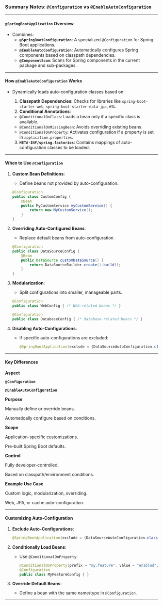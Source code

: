 ### **Summary Notes: `@Configuration` vs `@EnableAutoConfiguration`**

----------

#### **`@SpringBootApplication` Overview**

-   Combines:
    -   **`@SpringBootConfiguration`**: A specialized `@Configuration` for Spring Boot applications.
    -   **`@EnableAutoConfiguration`**: Automatically configures Spring components based on classpath dependencies.
    -   **`@ComponentScan`**: Scans for Spring components in the current package and sub-packages.

----------

#### **How `@EnableAutoConfiguration` Works**

-   Dynamically loads auto-configuration classes based on:
    
    1.  **Classpath Dependencies**: Checks for libraries like `spring-boot-starter-web`, `spring-boot-starter-data-jpa`, etc.
    2.  **Conditional Annotations**:
    
    -   `@ConditionalOnClass`: Loads a bean only if a specific class is available.
    -   `@ConditionalOnMissingBean`: Avoids overriding existing beans.
    -   `@ConditionalOnProperty`: Activates configuration if a property is set in `application.properties`.
    
    3.  **`META-INF/spring.factories`**: Contains mappings of auto-configuration classes to be loaded.

----------

#### **When to Use `@Configuration`**

1.  **Custom Bean Definitions**:
    
    -   Define beans not provided by auto-configuration.
    
    ```java
    @Configuration
    public class CustomConfig {
        @Bean
        public MyCustomService myCustomService() {
            return new MyCustomService();
        }
    }
    
    ```
    
2.  **Overriding Auto-Configured Beans**:
    
    -   Replace default beans from auto-configuration.
    
    ```java
    @Configuration
    public class DataSourceConfig {
        @Bean
        public DataSource customDataSource() {
            return DataSourceBuilder.create().build();
        }
    }
    
    ```
    
3.  **Modularization**:
    
    -   Split configurations into smaller, manageable parts.
    
    ```java
    @Configuration
    public class WebConfig { /* Web-related beans */ }
    
    @Configuration
    public class DatabaseConfig { /* Database-related beans */ }
    
    ```
    
4.  **Disabling Auto-Configurations**:
    
    -   If specific auto-configurations are excluded:
        
        ```java
        @SpringBootApplication(exclude = {DataSourceAutoConfiguration.class})
        
        ```
        

----------

#### **Key Differences**


**Aspect**

**`@Configuration`**

**`@EnableAutoConfiguration`**

**Purpose**

Manually define or override beans.

Automatically configure based on conditions.

**Scope**

Application-specific customizations.

Pre-built Spring Boot defaults.

**Control**

Fully developer-controlled.

Based on classpath/environment conditions.

**Example Use Case**

Custom logic, modularization, overriding.

Web, JPA, or cache auto-configuration.

----------

#### **Customizing Auto-Configuration**

1.  **Exclude Auto-Configurations**:
    
    ```java
    @SpringBootApplication(exclude = {DataSourceAutoConfiguration.class})
    
    ```
    
2.  **Conditionally Load Beans**:
    
    -   Use `@ConditionalOnProperty`:
        
        ```java
        @ConditionalOnProperty(prefix = "my.feature", value = "enabled", havingValue = "true")
        @Configuration
        public class MyFeatureConfig { }
        
        ```
        
3.  **Override Default Beans**:
    
    -   Define a bean with the same name/type in `@Configuration`.

----------

<!--stackedit_data:
eyJoaXN0b3J5IjpbNTI0NDU5NjAxXX0=
-->